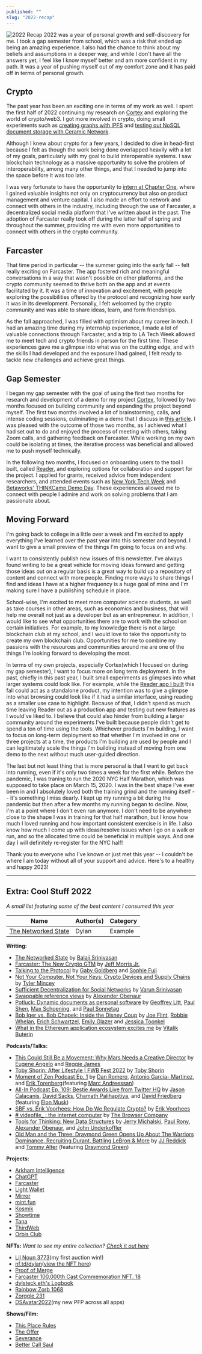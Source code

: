 ```yaml
---
published: ""
slug: "2022-recap"
---
```


![2022 Recap](Media/2022Recap.png)
2022 was a year of personal growth and self-discovery for me. I took a gap semester from school, which was a risk that ended up being an amazing experience. I also had the chance to think about my beliefs and assumptions in a deeper way, and while I don't have all the answers yet, I feel like I know myself better and am more confident in my path. It was a year of pushing myself out of my comfort zone and it has paid off in terms of personal growth.

## Crypto 

The past year has been an exciting one in terms of my work as well. I spent the first half of 2022 continuing my research on [Cortex](https://twitter.com/withcortex) and exploring the world of crypto/web3. I got more involved in crypto, doing small experiments such as [creating graphs with IPFS](https://twitter.com/Dylan_Steck/status/1529177361484161024) and [testing out NoSQL document storage with Ceramic Network](https://twitter.com/Dylan_Steck/status/1544353815406604288).

Although I knew about crypto for a few years, I decided to dive in head-first because I felt as though the work being done overlapped heavily with a lot of my goals, particularly with my goal to build interoperable systems. I saw blockchain technology as a massive opportunity to solve the problem of interoperability, among many other things, and that I needed to jump into the space before it was too late.

I was very fortunate to have the opportunity to [intern at Chapter One](https://mirror.xyz/dylsteck.eth/zhzGXZkLL5bhrdexQPN2f_Vj7wydgSle0OZA6edMrvo), where I gained valuable insights not only on cryptocurrency but also on product management and venture capital.  I also made an effort to network and connect with others in the industry, including through the use of Farcaster, a decentralized social media platform that I've written about in the past. The adoption of Farcaster really took off during the latter half of spring and throughout the summer, providing me with even more opportunities to connect with others in the crypto community.

## Farcaster

That time period in particular -- the summer going into the early fall -- felt really exciting on Farcaster. The app fostered rich and meaningful conversations in a way that wasn't possible on other platforms, and the crypto community seemed to thrive both on the app and at events facilitated by it. It was a time of innovation and excitement, with people exploring the possibilities offered by the protocol and recognizing how early it was in its development. Personally, I felt welcomed by the crypto community and was able to share ideas, learn, and form friendships.

As the fall approached, I was filled with optimism about my career in tech. I had an amazing time during my internship experience, I made a lot of valuable connections through Farcaster, and a trip to LA Tech Week allowed me to meet tech and crypto friends in person for the first time. These experiences gave me a glimpse into what was on the cutting edge, and with the skills I had developed and the exposure I had gained, I felt ready to tackle new challenges and achieve great things.

## Gap Semester

I began my gap semester with the goal of using the first two months for research and development of a demo for my project [Cortex](https://twitter.com/withcortex), followed by two months focused on building community and expanding the project beyond myself. The first two months involved a lot of brainstorming, calls, and intense coding sessions, culminating in a demo that I discuss in [this article](https://dylsteck.substack.com/p/going-down-the-rabbit-hole). I was pleased with the outcome of those two months, as I achieved what I had set out to do and enjoyed the process of meeting with others, taking Zoom calls, and gathering feedback on Farcaster. While working on my own could be isolating at times, the iterative process was beneficial and allowed me to push myself technically.

In the following two months, I focused on onboarding users to the tool I built, called [Reader](https://twitter.com/Dylan_Steck/status/1587161073894899718), and exploring options for collaboration and support for the project. I applied for grants, received advice from independent researchers, and attended events such as [New York Tech Week](https://nyctechweek.xyz/) and [Betaworks' THINKCamp Demo Day](https://www.betaworks.com/thinkcamp-demo-day). These experiences allowed me to connect with people I admire and work on solving problems that I am passionate about.

## Moving Forward 

I'm going back to college in a little over a week and I'm excited to apply everything I've learned over the past year into this semester and beyond. I want to give a small preview of the things I'm going to focus on and why.

I want to consistently publish new issues of this newsletter. I've always found writing to be a great vehicle for moving ideas forward and getting those ideas out on a regular basis is a great way to build up a repository of content and connect with more people. Finding more ways to share things I find and ideas I have at a higher frequency is a huge goal of mine and I'm making sure I have a publishing schedule in place. 

School-wise, I'm excited to meet more computer science students, as well as take courses in other areas, such as economics and business, that will help me overall not just as a developer but as an entrepreneur. In addition, I would like to see what opportunities there are to work with the school on certain initiatives. For example, to my knowledge there is not a large blockchain club at my school, and I would love to take the opportunity to create my own blockchain club. Opportunities for me to combine my passions with the resources and communities around me are one of the things I'm looking forward to developing the most. 

In terms of my own projects, especially Cortex(which I focused on during my gap semester), I want to focus more on long term deployment. In the past, chiefly in this past year, I built small experiments as glimpses into what larger systems could look like. For example, while the [Reader app I built](https://twitter.com/Dylan_Steck/status/1587161073894899718) this fall could act as a standalone product, my intention was to give a glimpse into what browsing could look like if it had a similar interface, using reading as a smaller use case to highlight. Because of that, I didn't spend as much time leaving Reader out as a production app and testing out new features as I would've liked to. I believe that could also hinder from building a larger community around the experiments I've built because people didn't get to spend a ton of time using the tools. Whichever products I'm building, I want to focus on long-term deployment so that whether I'm involved in one or three projects at a time, the products I'm building are used by people and I can legitimately scale the things I'm building instead of moving from one demo to the next without much user-guided direction.       

The last but not least thing that is more personal is that I want to get back into running, even if it's only two times a week for the first while. Before the pandemic, I was traning to run the 2020 NYC Half Marathon, which was supposed to take place on March 15, 2020. I was in the best shape I've ever been in and I absolutely loved both the training grind and the running itself -- it's something I miss dearly. I kept up my running a bit during the pandemic but then after a few months my running began to decline. Now, I'm at a point where I don't even run anymore. I don't need to be anywhere close to the shape I was in training for that half marathon, but I know how much I loved running and how important consistent exercise is in life. I also know how much I come up with ideas/resolve issues when I go on a walk or run, and so the allocated time could be beneficial in multiple ways. And one day I will definitely re-register for the NYC half!

Thank you to everyone who I've known or just met this year -- I couldn't be where I am today without all of your support and advice. Here's to a healthy and happy 2023!

-------------------------------------------- 

## Extra: Cool Stuff 2022
*A small list featuring some of the best content I consumed this year*

| Name  | Author(s) | Category |
| ----- | ------ | ---- |
| [The Networked State](https://thenetworkstate.com/) | Dylan |  Example    |

**Writing:**
- [The Networked State](https://thenetworkstate.com/) by [Balaji Srinivasan](https://twitter.com/balajis)
- [Farcaster: The New Crypto GTM](https://mirror.xyz/chapterone.eth/draomab8h_jRUhTBqGv2FdoKhWx7t1yK90VkY2M3xfk) by [Jeff Morris Jr.](https://twitter.com/JMJ)
- [Talking to the Protocol](https://tcg.mirror.xyz/CCtokn_XR9yqGhL3OIKM4u8IxaVO0V0fmRxH-G5yWs8) by [Gaby Goldberg](https://twitter.com/gaby_goldberg) and [Sophie Fuji](https://twitter.com/sophfuji)
- [Not Your Computer, Not Your Keys: Crypto Devices and Supply Chains](https://mirror.xyz/baukunst.eth/f-ZWa48dveU-SBi3PGu0dkpz3bV2dvNV5cCJ9JZfzJ8) by [Tyler Mincey](https://twitter.com/tmincey)
- [Sufficient Decentralization for Social Networks](https://www.varunsrinivasan.com/2022/01/11/sufficient-decentralization-for-social-networks) by [Varun Srinivasan](https://twitter.com/varunsrin)
- [Swappable reference views](https://alexanderobenauer.com/labnotes/033/) by [Alexander Obenaur](https://twitter.com/alexobenauer)
- [Potluck: Dynamic documents as personal software](https://www.inkandswitch.com/potluck/) by [Geoffrey Litt](https://twitter.com/geoffreylitt), [Paul Shen](https://twitter.com/_paulshen), [Max Schoening](https://twitter.com/mschoening), and [Paul Sonnetag](https://twitter.com/paulsonnentag)
- [Bob Iger vs. Bob Chapek: Inside the Disney Coup](https://www.wsj.com/articles/bob-iger-bob-chapek-disney-coup-11671236928) by [Joe Flint](https://twitter.com/JBFlint), [Robbie Whelan](https://twitter.com/RWhelanWSJ), [Erich Schwartzel](https://twitter.com/erichschwartzel), [Emily Glazer](https://twitter.com/EmilyGlazer) and [Jessica Toonkel](https://twitter.com/jtoonkel)
- [What in the Ethereum application ecosystem excites me](https://vitalik.eth.limo/general/2022/12/05/excited.html) by [Vitalik Buterin](https://twitter.com/VitalikButerin)

**Podcasts/Talks:**
- [This Could Still Be a Movement: Why Mars Needs a Creative Director](https://www.youtube.com/watch?v=2NP5A3I2stA) by [Eugene Angelo](https://twitter.com/angelofuture) and [Reggie James](https://twitter.com/HipCityReg)
- [Toby Shorin: After Lifestyle | FWB Fest 2022](https://www.youtube.com/watch?v=iK3oK50AFlg) by [Toby Shorin](https://twitter.com/tobyshorin)
- [Moment of Zen Podcast Ep. 1](https://www.youtube.com/watch?v=GWIM-F0e144) by [Dan Romero](https://twitter.com/dwr), [Antonio Garcia- Martinez](https://twitter.com/antoniogm), and [Erik Torenberg](https://twitter.com/eriktorenberg)(featuring [Marc Andreessan](https://twitter.com/pmarca))
- [All-In Podcast Ep. 109: Bestie Awards Live from Twitter HQ](https://www.youtube.com/watch?v=HE5CTKqWEV0&t=18s) by [Jason Calacanis](https://twitter.com/jason), [David Sacks](https://twitter.com/davidsacks), [Chamath Palihapitiya](https://twitter.com/chamath), and [David Friedberg](https://twitter.com/friedberg) (featuring [Elon Musk](https://twitter.com/elonmusk))
- [SBF vs. Erik Voorhees: How Do We Regulate Crypto?](https://www.youtube.com/watch?v=Ytaa_5liwMA) by [Erik Voorhees](https://twitter.com/ErikVoorhees)
- [# videofile_ : the internet computer](https://www.youtube.com/watch?v=v0160IirdL4) by [The Browser Company](https://twitter.com/browsercompany)
- [Tools for Thinking: New Data Structures](https://podcasts.apple.com/us/podcast/new-data-structures/id1648557332?i=1000585131170) by [Jerry Michalski](https://twitter.com/jerrymichalski), [Paul Rony](https://twitter.com/Paul_Rony), [Alexander Obenaur](https://twitter.com/alexobenauer), and [John Underkoffler](https://twitter.com/john_under)
- [Old Man and the Three: Draymond Green Opens Up About The Warriors Dominance, Recruiting Durant, Battling LeBron & More](https://www.youtube.com/watch?v=zimngZdtUNg) by [JJ Reddick](https://twitter.com/jj_redick) and [Tommy Alter](https://twitter.com/talter) (featuring [Draymond Green](https://twitter.com/Money23Green))

**Projects:**
- [Arkham Intelligence](https://www.arkhamintelligence.com/)
- [ChatGPT](https://chat.openai.com)
- [Farcaster](https://farcaster.xyz)
- [Light Wallet](https://wallet.light.so/)
- [Mirror](https://mirror.xyz)
- [mint.fun](https://mint.fun)
- [Kosmik](https://kosmik.app/)
- [Showtime](https://showtime.xyz)
- [Tana](https://tana.inc)
- [ThirdWeb](https://thirdweb.com)
- [Orbis Club](https://orbis.club)

**NFTs:**
*Want to see my entire collection? [Check it out here](https://gallery.so/dylsteck)*
- [Lil Noun 3773](https://opensea.io/assets/ethereum/0x4b10701bfd7bfedc47d50562b76b436fbb5bdb3b/3773)(my first auction win!)
- [nf.td/dylan](https://nf.td/dylan)([view the NFT here](https://opensea.io/assets/ethereum/0xad08067c7d3d3dbc14a9df8d671ff2565fc5a1ae/117))
- [Proof of Merge](https://opensea.io/assets/ethereum/0xf4dd946d1406e215a87029db56c69e1bcf3e1773/1)
- [Farcaster 100,000th Cast Commemoration NFT. 18](https://opensea.io/assets/ethereum/0x6131dd17fd40e46bda0cb63d658311eea9318d3f/18)
- [dylsteck.eth's Logbook](https://opensea.io/assets/ethereum/0xb2f798cf3e79ef1e2906f16a692d58da8d7ad268/4)
- [Rainbow Zorb 1068](https://opensea.io/assets/ethereum/0x7492e30d60d96c58ed0f0dc2fe536098c620c4c0/1068)
- [Zorggle 231](https://opensea.io/assets/ethereum/0x9ba596da06da0bf9105e58a792b455b7f9b15c70/231)
- [DSAvatar2022](https://opensea.io/assets/ethereum/0x9ad82a39cd65ef38eb7fd7338fe710b13ccb3725/17)(my new PFP across all apps)

**Shows/Film:**
- [This Place Rules](https://www.imdb.com/title/tt23950956/)
- [The Offer](https://www.imdb.com/title/tt13111040/)
- [Severance](https://www.imdb.com/title/tt11280740/)
- [Better Call Saul](https://www.imdb.com/title/tt3032476/)
